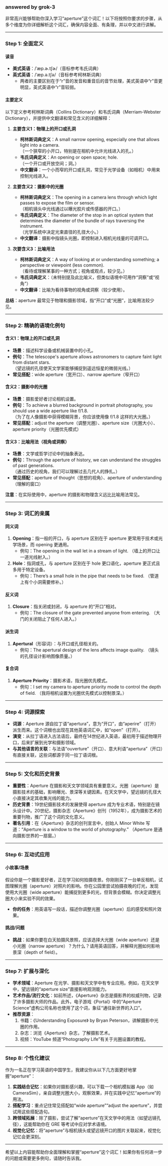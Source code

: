 ### answered by grok-3
非常高兴能够帮助你深入学习“aperture”这个词汇！以下将按照你要求的步骤，从多个维度为你详细解析这个词汇，确保内容全面、有条理，并以中文进行讲解。

---

### Step 1: 全面定义
#### 读音
- **美式英语**：/ˈæp.ɚ.tʃɚ/（音标参考韦氏词典）
- **英式英语**：/ˈæp.ə.tʃə/（音标参考柯林斯词典）
  - 两者的主要区别在于“r”音的发音和重音后的音节处理，美式英语中“r”音更明显，英式英语中“r”音较弱。

#### 主要定义
以下定义参考柯林斯词典（Collins Dictionary）和韦氏词典（Merriam-Webster Dictionary），并提供中文翻译和常见含义的详细解释：

1. **主要含义1：物理上的开口或孔洞**
   - **柯林斯词典定义**：A small narrow opening, especially one that allows light into a camera.  
     （一个狭窄的小开口，特别是在相机中允许光线进入的孔。）
   - **韦氏词典定义**：An opening or open space; hole.  
     （一个开口或开放空间；洞。）
   - **中文翻译**：一个小而窄的开口或孔洞，常见于光学设备（如相机）中用来控制光线进入。

2. **主要含义2：摄影中的光圈**
   - **柯林斯词典定义**：The opening in a camera lens through which light passes to expose the film or sensor.  
     （相机镜头中光线通过以曝光胶片或传感器的开口。）
   - **韦氏词典定义**：The diameter of the stop in an optical system that determines the diameter of the bundle of rays traversing the instrument.  
     （光学系统中决定光束直径的孔径大小。）
   - **中文翻译**：摄影中指镜头光圈，即控制进入相机光线量的可调开口。

3. **次要含义3：比喻用法**
   - **柯林斯词典定义**：A way of looking at or understanding something; a perspective or viewpoint (less common).  
     （看待或理解某事的一种方式；视角或观点，较少见。）
   - **韦氏词典定义**：（未特别提及此比喻义，但类似语境中可用作“洞察”或“视角”）
   - **中文翻译**：比喻为看待事物的视角或洞察（较少使用）。

**总结**：aperture 最常见于物理和摄影领域，指“开口”或“光圈”，比喻用法较少见。

---

### Step 2: 精确的语境化例句
#### 含义1：物理上的开口或孔洞
- **场景**：描述科学设备或机械装置中的小孔。
- **例句**：The telescope's aperture allows astronomers to capture faint light from distant stars.  
  （望远镜的孔径使天文学家能够捕捉到遥远恒星的微弱光线。）
- **常见搭配**：wide aperture（宽开口）、narrow aperture（窄开口）

#### 含义2：摄影中的光圈
- **场景**：摄影爱好者讨论相机设置。
- **例句**：To achieve a blurred background in portrait photography, you should use a wide aperture like f/1.8.  
  （为了在人像摄影中获得模糊背景，你应该使用像 f/1.8 这样的大光圈。）
- **常见搭配**：adjust the aperture（调整光圈）、aperture size（光圈大小）、aperture priority（光圈优先模式）

#### 含义3：比喻用法（视角或洞察）
- **场景**：文学或哲学讨论中的抽象表达。
- **例句**：Through the aperture of history, we can understand the struggles of past generations.  
  （通过历史的视角，我们可以理解过去几代人的挣扎。）
- **常见搭配**：aperture of thought（思想的视角）、aperture of understanding（理解的窗口）

**注意**：在实际使用中，aperture 的摄影和物理含义远比比喻用法常见。

---

### Step 3: 词汇的亲属
#### 同义词
1. **Opening**：指一般的开口，与 aperture 区别在于 aperture 更常用于技术或光学场景，而 opening 更通用。
   - 例句：The opening in the wall let in a stream of light. （墙上的开口让一道光线射入。）
2. **Hole**：指洞或孔，与 aperture 区别在于 hole 更口语化，aperture 更正式且多用于特定设备。
   - 例句：There’s a small hole in the pipe that needs to be fixed. （管道上有个小洞需要修补。）

#### 反义词
1. **Closure**：指关闭或封闭，与 aperture 的“开口”相对。
   - 例句：The closure of the gate prevented anyone from entering. （大门的关闭阻止了任何人进入。）

#### 派生词
1. **Apertural**（形容词）：与开口或孔径相关的。
   - 例句：The apertural design of the lens affects image quality. （镜头的孔径设计影响图像质量。）

#### 复合词
1. **Aperture Priority**：摄影术语，指光圈优先模式。
   - 例句：I set my camera to aperture priority mode to control the depth of field. （我将相机设置为光圈优先模式以控制景深。）

---

### Step 4: 词源探索
- **词源**：Aperture 源自拉丁语“apertura”，意为“开口”，由“aperire”（打开）派生而来。这个词根也出现在其他英语词汇中，如“open”（打开）。
- **演变**：从拉丁语进入古法语后，最终在14世纪进入英语，最初用于描述物理开口，后来扩展到光学和摄影领域。
- **与其他语言的关联**：与法语“ouverture”（开口）、意大利语“apertura”（开口）有直接关联，这些词都源于同一拉丁语词根。

---

### Step 5: 文化和历史背景
- **重要性**：Aperture 在摄影和天文学领域具有重要意义。光圈（aperture）是摄影技术的基础，影响曝光、景深等关键因素。在天文学中，望远镜的孔径大小直接决定其收集光线的能力。
- **历史背景**：19世纪摄影技术的发展使得 aperture 成为专业术语，特别是在镜头设计中。20世纪，摄影杂志《Aperture》创刊（1952年），成为摄影艺术的重要刊物，推广了这个词的文化意义。
- **著名引用**：在《Aperture》杂志的创刊宣言中，创始人 Minor White 写道：“Aperture is a window to the world of photography.” （Aperture 是通向摄影世界的一扇窗。）

---

### Step 6: 互动式应用
#### 小故事/场景
假设你是一个摄影爱好者，正在学习如何拍摄夜景。你刚刚买了一台单反相机，试图理解光圈（aperture）对照片的影响。你在公园里尝试拍摄夜晚的灯光，发现使用大光圈（wide aperture）能捕捉到更多的光，但背景会模糊。你决定调整光圈大小来实验不同的效果。

- **你的任务**：用英语写一段话，描述你调整光圈（aperture）后的感受和照片效果。

#### 挑战/问题
- **挑战**：如果你要在白天拍摄风景照，应该选择大光圈（wide aperture）还是小光圈（narrow aperture）？为什么？请用英语回答，并解释光圈如何影响景深（depth of field）。

---

### Step 7: 扩展与深化
- **学术领域**：Aperture 在光学、摄影和天文学中有专业应用。例如，在天文学中，望远镜的“aperture size”直接影响观测能力。
- **艺术作品/流行文化**：如前所述，《Aperture》杂志是摄影界的权威刊物，记录了许多摄影大师的作品。此外，电子游戏《Portal》中的“Aperture Science”虚构公司名称也使用了这个词，象征“通往新世界的入口”。
- **推荐资源**：
  1. 书籍：《Understanding Exposure》 by Bryan Peterson，讲解摄影中光圈的作用。
  2. 杂志：浏览《Aperture》杂志，了解摄影艺术。
  3. 视频：YouTube 频道“Photography Life”有关于光圈设置的教程。

---

### Step 8: 个性化建议
作为一名正在学习英语的中国学生，我建议你从以下几方面更好地掌握“aperture”：
1. **实践结合记忆**：如果你对摄影感兴趣，可以下载一个相机模拟器 App（如 CameraSim），亲自调整光圈大小，观察效果，并在实践中记忆“aperture”的用法。
2. **搭配学习**：重点记住常见搭配如“wide aperture”“adjust the aperture”，并尝试用这些搭配造句。
3. **跨领域拓展**：除了摄影，尝试了解“aperture”在天文学中的用法（如望远镜孔径），这能帮助你在 GRE 等考试中应对学术语境。
4. **视觉化记忆**：将“aperture”与相机镜头或望远镜开口的图片关联起来，视觉化记忆会更深刻。

---

希望以上内容能帮助你全面理解和掌握“aperture”这个词汇！如果你有任何进一步的问题或需要更多例句，请随时告诉我。